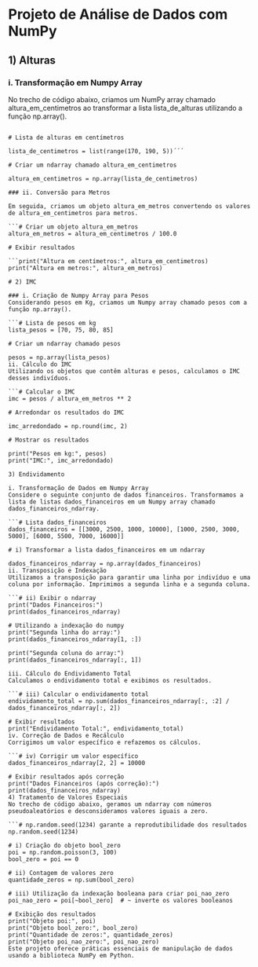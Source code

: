 # Projeto de Análise de Dados com NumPy
## 1) Alturas
### i. Transformação em Numpy Array
No trecho de código abaixo, criamos um NumPy array chamado altura_em_centimetros ao transformar a lista lista_de_alturas utilizando a função np.array().

```import numpy as np

# Lista de alturas em centímetros

lista_de_centimetros = list(range(170, 190, 5))´´´

# Criar um ndarray chamado altura_em_centimetros

altura_em_centimetros = np.array(lista_de_centimetros)

### ii. Conversão para Metros

Em seguida, criamos um objeto altura_em_metros convertendo os valores de altura_em_centimetros para metros.

```# Criar um objeto altura_em_metros
altura_em_metros = altura_em_centimetros / 100.0

# Exibir resultados

```print("Altura em centímetros:", altura_em_centimetros)
print("Altura em metros:", altura_em_metros)

# 2) IMC

### i. Criação de Numpy Array para Pesos
Considerando pesos em Kg, criamos um Numpy array chamado pesos com a função np.array().

```# Lista de pesos em kg
lista_pesos = [70, 75, 80, 85]

# Criar um ndarray chamado pesos

pesos = np.array(lista_pesos)
ii. Cálculo do IMC
Utilizando os objetos que contêm alturas e pesos, calculamos o IMC desses indivíduos.

```# Calcular o IMC
imc = pesos / altura_em_metros ** 2

# Arredondar os resultados do IMC

imc_arredondado = np.round(imc, 2)

# Mostrar os resultados

print("Pesos em kg:", pesos)
print("IMC:", imc_arredondado)

3) Endividamento

i. Transformação de Dados em Numpy Array
Considere o seguinte conjunto de dados financeiros. Transformamos a lista de listas dados_financeiros em um Numpy array chamado dados_financeiros_ndarray.

```# Lista dados_financeiros
dados_financeiros = [[3000, 2500, 1000, 10000], [1000, 2500, 3000, 5000], [6000, 5500, 7000, 16000]]

# i) Transformar a lista dados_financeiros em um ndarray

dados_financeiros_ndarray = np.array(dados_financeiros)
ii. Transposição e Indexação
Utilizamos a transposição para garantir uma linha por indivíduo e uma coluna por informação. Imprimimos a segunda linha e a segunda coluna.

```# ii) Exibir o ndarray
print("Dados Financeiros:")
print(dados_financeiros_ndarray)

# Utilizando a indexação do numpy
print("Segunda linha do array:")
print(dados_financeiros_ndarray[1, :])

print("Segunda coluna do array:")
print(dados_financeiros_ndarray[:, 1])

iii. Cálculo do Endividamento Total
Calculamos o endividamento total e exibimos os resultados.

```# iii) Calcular o endividamento total
endividamento_total = np.sum(dados_financeiros_ndarray[:, :2] / dados_financeiros_ndarray[:, 2])

# Exibir resultados
print("Endividamento Total:", endividamento_total)
iv. Correção de Dados e Recálculo
Corrigimos um valor específico e refazemos os cálculos.

```# iv) Corrigir um valor específico
dados_financeiros_ndarray[2, 2] = 10000

# Exibir resultados após correção
print("Dados Financeiros (após correção):")
print(dados_financeiros_ndarray)
4) Tratamento de Valores Especiais
No trecho de código abaixo, geramos um ndarray com números pseudoaleatórios e desconsideramos valores iguais a zero.

```# np.random.seed(1234) garante a reprodutibilidade dos resultados
np.random.seed(1234)

# i) Criação do objeto bool_zero
poi = np.random.poisson(3, 100)
bool_zero = poi == 0

# ii) Contagem de valores zero
quantidade_zeros = np.sum(bool_zero)

# iii) Utilização da indexação booleana para criar poi_nao_zero
poi_nao_zero = poi[~bool_zero]  # ~ inverte os valores booleanos

# Exibição dos resultados
print("Objeto poi:", poi)
print("Objeto bool_zero:", bool_zero)
print("Quantidade de zeros:", quantidade_zeros)
print("Objeto poi_nao_zero:", poi_nao_zero)
Este projeto oferece práticas essenciais de manipulação de dados usando a biblioteca NumPy em Python.





